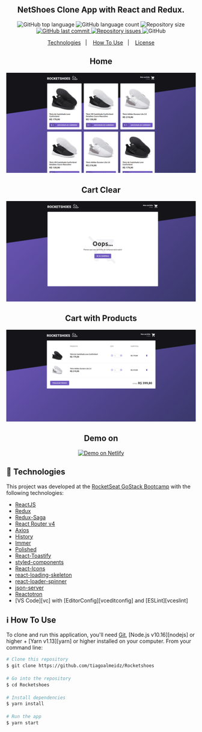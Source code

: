 <h2 align="center">
  NetShoes Clone App with React and Redux.
</h2>

<p align="center">
  <img alt="GitHub top language" src="https://img.shields.io/github/languages/top/tiagoalmeidz/react-rocketshoes.svg">

  <img alt="GitHub language count" src="https://img.shields.io/github/languages/count/tiagoalmeidz/react-rocketshoes.svg">

  <img alt="Repository size" src="https://img.shields.io/github/repo-size/tiagoalmeidz/Rocketshoes.svg">
  <a href="https://github.com/tiagoalmeidz/Rocketshoes/commits/master">
    <img alt="GitHub last commit" src="https://img.shields.io/github/last-commit/tiagoalmeidz/Rocketshoes.svg">
  </a>

  <a href="https://github.com/tiagoalmeidz/Rocketshoes/issues">
    <img alt="Repository issues" src="https://img.shields.io/github/issues/tiagoalmeidz/Rocketshoes.svg">
  </a>

  <img alt="GitHub" src="https://img.shields.io/github/license/tiagoalmeidz/react-rocketshoes.svg">
</p>

<p align="center">
  <a href="#rocket-technologies">Technologies</a>&nbsp;&nbsp;&nbsp;|&nbsp;&nbsp;&nbsp;
  <a href="#information_source-how-to-use">How To Use</a>&nbsp;&nbsp;&nbsp;|&nbsp;&nbsp;&nbsp;
  <a href="#memo-license">License</a>
</p>

<h2 align="center">Home</h2>

![Home](public/Screenshots/Screenshot-Home.png)

<h2 align="center">Cart Clear</h2>

![Cart-Clear](public/Screenshots/Screenshot-Cart-Clear.png)

<h2 align="center">Cart with Products</h2>

![Cart-Full](public/Screenshots/Screenshot-Cart-Full.png)

<h2 align="center">Demo on</h2>
<p align="center">
  <a href="https://tiago-rocketshoes.netlify.com/" target="_blank">
    <img alt="Demo on Netlify" src="https://imgee.s3.amazonaws.com/imgee/40d52c694e8f46ae8a17534a740a8314_w320_h114.png">
  </a>
</p>

## :rocket: Technologies

This project was developed at the [RocketSeat GoStack Bootcamp](https://rocketseat.com.br/bootcamp) with the following technologies:

- [ReactJS](https://reactjs.org/)
- [Redux](https://redux.js.org/)
- [Redux-Saga](https://redux-saga.js.org/)
- [React Router v4](https://github.com/ReactTraining/react-router)
- [Axios](https://github.com/axios/axios)
- [History](https://www.npmjs.com/package/history)
- [Immer](https://github.com/immerjs/immer)
- [Polished](https://polished.js.org/)
- [React-Toastify](https://fkhadra.github.io/react-toastify/)
- [styled-components](https://www.styled-components.com/)
- [React-Icons](https://react-icons.netlify.com/)
- [react-loading-skeleton](https://github.com/dvtng/react-loading-skeleton)
- [react-loader-spinner](https://github.com/mhnpd/react-loader-spinner)
- [json-server](https://github.com/typicode/json-server)
- [Reactotron](https://infinite.red/reactotron)
- [VS Code][vc] with [EditorConfig][vceditconfig] and [ESLint][vceslint]

## :information_source: How To Use

To clone and run this application, you'll need [Git](https://git-scm.com), [Node.js v10.16][nodejs] or higher + [Yarn v1.13][yarn] or higher installed on your computer. From your command line:

```bash
# Clone this repository
$ git clone https://github.com/tiagoalmeidz/Rocketshoes

# Go into the repository
$ cd Rocketshoes

# Install dependencies
$ yarn install

# Run the app
$ yarn start
```
